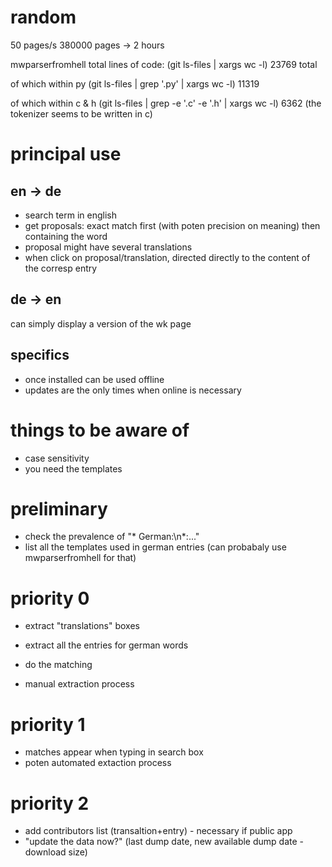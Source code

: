 # random

50 pages/s
380000 pages
-> 2 hours

mwparserfromhell
total lines of code:
(git ls-files | xargs wc -l)
23769 total

of which within py
(git ls-files | grep '\.py' | xargs wc -l)
 11319

of which within c & h
(git ls-files | grep -e '\.c' -e '\.h' | xargs wc -l)
6362
(the tokenizer seems to be written in c)

# principal use

## en -> de
- search term in english
- get proposals: exact match first (with poten precision on meaning) then containing the word
- proposal might have several translations
- when click on proposal/translation, directed directly to the content of the corresp entry

## de -> en
can simply display a version of the wk page


## specifics
- once installed can be used offline
- updates are the only times when online is necessary





# things to be aware of

- case sensitivity
- you need the templates

# preliminary

- check the prevalence of "* German:\n*:..."
- list all the templates used in german entries (can probabaly use mwparserfromhell for that)

# priority 0

- extract "translations" boxes
- extract all the entries for german words
- do the matching

- manual extraction process

# priority 1

- matches appear when typing in search box
- poten automated extaction process

# priority 2

- add contributors list (transaltion+entry) - necessary if public app
- "update the data now?" (last dump date, new available dump date - download size)



